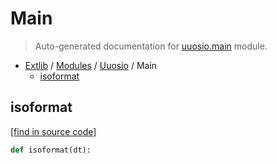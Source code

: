 # Main

> Auto-generated documentation for [uuosio.main](../../uuosio/main.py) module.

- [Extlib](../README.md#extlib-index) / [Modules](../MODULES.md#extlib-modules) / [Uuosio](index.md#uuosio) / Main
    - [isoformat](#isoformat)

## isoformat

[[find in source code]](../../uuosio/main.py#L96)

```python
def isoformat(dt):
```
